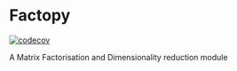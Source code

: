# Factopy
[![codecov](https://codecov.io/gh/serinir/factopy/branch/main/graph/badge.svg?token=VWQAZUVBN1)](https://codecov.io/gh/serinir/factopy)

A Matrix Factorisation and Dimensionality reduction module 
